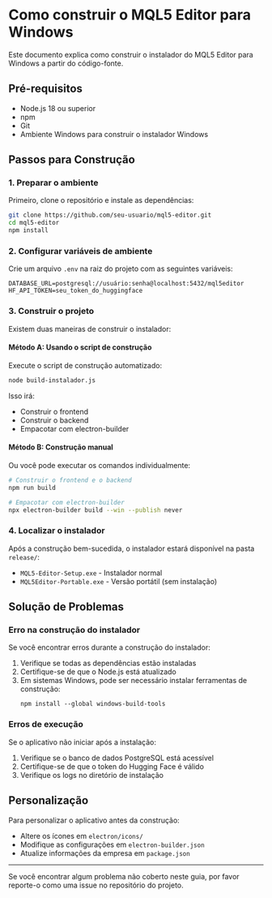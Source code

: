 # Como construir o MQL5 Editor para Windows

Este documento explica como construir o instalador do MQL5 Editor para Windows a partir do código-fonte.

## Pré-requisitos

- Node.js 18 ou superior
- npm
- Git
- Ambiente Windows para construir o instalador Windows

## Passos para Construção

### 1. Preparar o ambiente

Primeiro, clone o repositório e instale as dependências:

```bash
git clone https://github.com/seu-usuario/mql5-editor.git
cd mql5-editor
npm install
```

### 2. Configurar variáveis de ambiente

Crie um arquivo `.env` na raiz do projeto com as seguintes variáveis:

```
DATABASE_URL=postgresql://usuário:senha@localhost:5432/mql5editor
HF_API_TOKEN=seu_token_do_huggingface
```

### 3. Construir o projeto

Existem duas maneiras de construir o instalador:

#### Método A: Usando o script de construção

Execute o script de construção automatizado:

```bash
node build-instalador.js
```

Isso irá:
- Construir o frontend
- Construir o backend
- Empacotar com electron-builder

#### Método B: Construção manual

Ou você pode executar os comandos individualmente:

```bash
# Construir o frontend e o backend
npm run build

# Empacotar com electron-builder
npx electron-builder build --win --publish never
```

### 4. Localizar o instalador

Após a construção bem-sucedida, o instalador estará disponível na pasta `release/`:

- `MQL5-Editor-Setup.exe` - Instalador normal
- `MQL5Editor-Portable.exe` - Versão portátil (sem instalação)

## Solução de Problemas

### Erro na construção do instalador

Se você encontrar erros durante a construção do instalador:

1. Verifique se todas as dependências estão instaladas
2. Certifique-se de que o Node.js está atualizado
3. Em sistemas Windows, pode ser necessário instalar ferramentas de construção:
   ```
   npm install --global windows-build-tools
   ```

### Erros de execução

Se o aplicativo não iniciar após a instalação:

1. Verifique se o banco de dados PostgreSQL está acessível
2. Certifique-se de que o token do Hugging Face é válido
3. Verifique os logs no diretório de instalação

## Personalização

Para personalizar o aplicativo antes da construção:

- Altere os ícones em `electron/icons/`
- Modifique as configurações em `electron-builder.json`
- Atualize informações da empresa em `package.json`

---

Se você encontrar algum problema não coberto neste guia, por favor reporte-o como uma issue no repositório do projeto.
